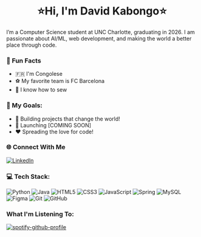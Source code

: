 <h1 align="center">⭐️Hi, I'm David Kabongo⭐️</h1>
I’m a Computer Science student at UNC Charlotte, graduating in 2026. I am passionate about AI/ML, web development, and making the world a better place through code.

### 💎 Fun Facts
- 🇫🇷 I'm Congolese
- ⚽️ My favorite team is FC Barcelona
- 👕 I know how to sew

### 🎯 My Goals:
- 🔨 Building projects that change the world!
- 🚀 Launching [COMING SOON]
- ❤️ Spreading the love for code!

### 🌐 Connect With Me
[![LinkedIn](https://img.shields.io/badge/LinkedIn-%230077B5.svg?logo=linkedin&logoColor=white)](https://linkedin.com/in/david-kabongo) 

### 💻 Tech Stack:
![Python](https://img.shields.io/badge/python-3670A0?style=for-the-badge&logo=python&logoColor=ffdd54) ![Java](https://img.shields.io/badge/java-%23ED8B00.svg?style=for-the-badge&logo=openjdk&logoColor=white) ![HTML5](https://img.shields.io/badge/html5-%23E34F26.svg?style=for-the-badge&logo=html5&logoColor=white) ![CSS3](https://img.shields.io/badge/css3-%231572B6.svg?style=for-the-badge&logo=css3&logoColor=white) ![JavaScript](https://img.shields.io/badge/javascript-%23323330.svg?style=for-the-badge&logo=javascript&logoColor=%23F7DF1E) ![Spring](https://img.shields.io/badge/spring-%236DB33F.svg?style=for-the-badge&logo=spring&logoColor=white) ![MySQL](https://img.shields.io/badge/mysql-4479A1.svg?style=for-the-badge&logo=mysql&logoColor=white) ![Figma](https://img.shields.io/badge/figma-%23F24E1E.svg?style=for-the-badge&logo=figma&logoColor=white) ![Git](https://img.shields.io/badge/git-%23F05033.svg?style=for-the-badge&logo=git&logoColor=white) ![GitHub](https://img.shields.io/badge/github-%23121011.svg?style=for-the-badge&logo=github&logoColor=white)

### What I'm Listening To:
[![spotify-github-profile](https://spotify-github-profile.kittinanx.com/api/view?uid=davidkab04&cover_image=true&theme=novatorem&show_offline=false&background_color=121212&interchange=false&bar_color_cover=false&bar_color=53b14f)](https://github.com/kittinan/spotify-github-profile)
